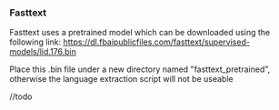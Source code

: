 ### Fasttext
Fasttext uses a pretrained model which can be downloaded using the following link: https://dl.fbaipublicfiles.com/fasttext/supervised-models/lid.176.bin

Place this .bin file under a new directory named "fasttext_pretrained", otherwise the language extraction script will not be useable

//todo
